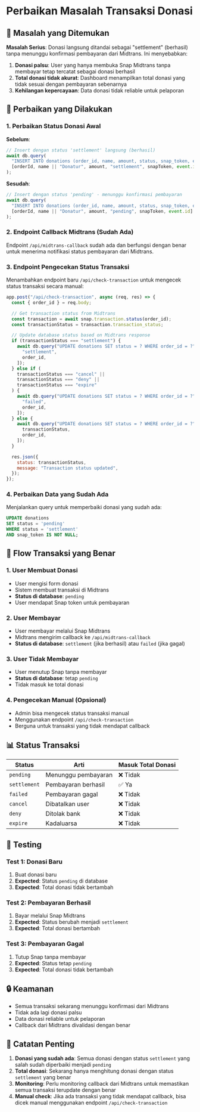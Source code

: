 # Perbaikan Masalah Transaksi Donasi

## 🚨 Masalah yang Ditemukan

**Masalah Serius**: Donasi langsung ditandai sebagai "settlement" (berhasil) tanpa menunggu konfirmasi pembayaran dari Midtrans. Ini menyebabkan:

1. **Donasi palsu**: User yang hanya membuka Snap Midtrans tanpa membayar tetap tercatat sebagai donasi berhasil
2. **Total donasi tidak akurat**: Dashboard menampilkan total donasi yang tidak sesuai dengan pembayaran sebenarnya
3. **Kehilangan kepercayaan**: Data donasi tidak reliable untuk pelaporan

## 🔧 Perbaikan yang Dilakukan

### 1. Perbaikan Status Donasi Awal

**Sebelum**:

```javascript
// Insert dengan status 'settlement' langsung (berhasil)
await db.query(
  "INSERT INTO donations (order_id, name, amount, status, snap_token, event_id) VALUES (?, ?, ?, ?, ?, ?)",
  [orderId, name || "Donatur", amount, "settlement", snapToken, event.id]
);
```

**Sesudah**:

```javascript
// Insert dengan status 'pending' - menunggu konfirmasi pembayaran
await db.query(
  "INSERT INTO donations (order_id, name, amount, status, snap_token, event_id) VALUES (?, ?, ?, ?, ?, ?)",
  [orderId, name || "Donatur", amount, "pending", snapToken, event.id]
);
```

### 2. Endpoint Callback Midtrans (Sudah Ada)

Endpoint `/api/midtrans-callback` sudah ada dan berfungsi dengan benar untuk menerima notifikasi status pembayaran dari Midtrans.

### 3. Endpoint Pengecekan Status Transaksi

Menambahkan endpoint baru `/api/check-transaction` untuk mengecek status transaksi secara manual:

```javascript
app.post("/api/check-transaction", async (req, res) => {
  const { order_id } = req.body;

  // Get transaction status from Midtrans
  const transaction = await snap.transaction.status(order_id);
  const transactionStatus = transaction.transaction_status;

  // Update database status based on Midtrans response
  if (transactionStatus === "settlement") {
    await db.query("UPDATE donations SET status = ? WHERE order_id = ?", [
      "settlement",
      order_id,
    ]);
  } else if (
    transactionStatus === "cancel" ||
    transactionStatus === "deny" ||
    transactionStatus === "expire"
  ) {
    await db.query("UPDATE donations SET status = ? WHERE order_id = ?", [
      "failed",
      order_id,
    ]);
  } else {
    await db.query("UPDATE donations SET status = ? WHERE order_id = ?", [
      transactionStatus,
      order_id,
    ]);
  }

  res.json({
    status: transactionStatus,
    message: "Transaction status updated",
  });
});
```

### 4. Perbaikan Data yang Sudah Ada

Menjalankan query untuk memperbaiki donasi yang sudah ada:

```sql
UPDATE donations
SET status = 'pending'
WHERE status = 'settlement'
AND snap_token IS NOT NULL;
```

## 🔄 Flow Transaksi yang Benar

### 1. User Membuat Donasi

- User mengisi form donasi
- Sistem membuat transaksi di Midtrans
- **Status di database**: `pending`
- User mendapat Snap token untuk pembayaran

### 2. User Membayar

- User membayar melalui Snap Midtrans
- Midtrans mengirim callback ke `/api/midtrans-callback`
- **Status di database**: `settlement` (jika berhasil) atau `failed` (jika gagal)

### 3. User Tidak Membayar

- User menutup Snap tanpa membayar
- **Status di database**: tetap `pending`
- Tidak masuk ke total donasi

### 4. Pengecekan Manual (Opsional)

- Admin bisa mengecek status transaksi manual
- Menggunakan endpoint `/api/check-transaction`
- Berguna untuk transaksi yang tidak mendapat callback

## 📊 Status Transaksi

| Status       | Arti                | Masuk Total Donasi |
| ------------ | ------------------- | ------------------ |
| `pending`    | Menunggu pembayaran | ❌ Tidak           |
| `settlement` | Pembayaran berhasil | ✅ Ya              |
| `failed`     | Pembayaran gagal    | ❌ Tidak           |
| `cancel`     | Dibatalkan user     | ❌ Tidak           |
| `deny`       | Ditolak bank        | ❌ Tidak           |
| `expire`     | Kadaluarsa          | ❌ Tidak           |

## 🧪 Testing

### Test 1: Donasi Baru

1. Buat donasi baru
2. **Expected**: Status `pending` di database
3. **Expected**: Total donasi tidak bertambah

### Test 2: Pembayaran Berhasil

1. Bayar melalui Snap Midtrans
2. **Expected**: Status berubah menjadi `settlement`
3. **Expected**: Total donasi bertambah

### Test 3: Pembayaran Gagal

1. Tutup Snap tanpa membayar
2. **Expected**: Status tetap `pending`
3. **Expected**: Total donasi tidak bertambah

## 🔒 Keamanan

- Semua transaksi sekarang menunggu konfirmasi dari Midtrans
- Tidak ada lagi donasi palsu
- Data donasi reliable untuk pelaporan
- Callback dari Midtrans divalidasi dengan benar

## 📝 Catatan Penting

1. **Donasi yang sudah ada**: Semua donasi dengan status `settlement` yang salah sudah diperbaiki menjadi `pending`
2. **Total donasi**: Sekarang hanya menghitung donasi dengan status `settlement` yang benar
3. **Monitoring**: Perlu monitoring callback dari Midtrans untuk memastikan semua transaksi terupdate dengan benar
4. **Manual check**: Jika ada transaksi yang tidak mendapat callback, bisa dicek manual menggunakan endpoint `/api/check-transaction`

